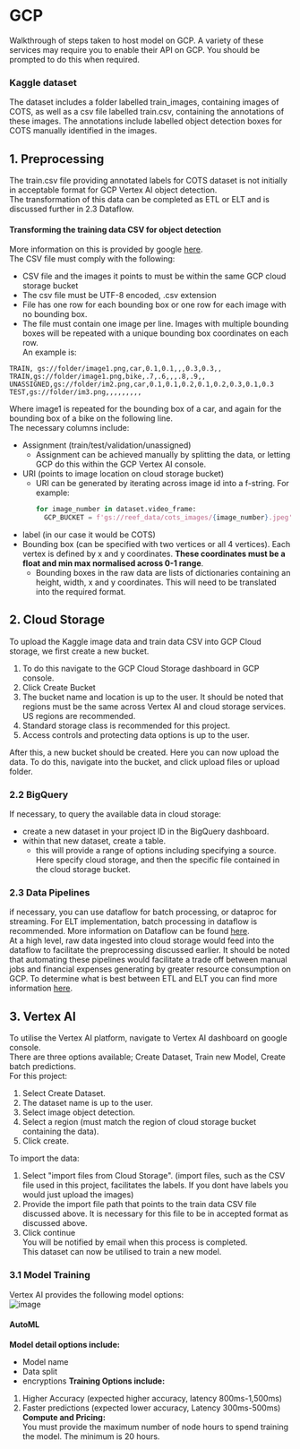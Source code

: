 # GCP
Walkthrough of steps taken to host model on GCP. A variety of these services may require you to enable their API on GCP. You should be prompted to do this when required.  


### Kaggle dataset
The dataset includes a folder labelled train_images, containing images of COTS, as well as a csv file labelled train.csv, containing the annotations of these images. 
The annotations include labelled object detection boxes for COTS manually identified in the images.


## 1. Preprocessing
The train.csv file providing annotated labels for COTS dataset is not initially in acceptable format for GCP Vertex AI object detection.  
The transformation of this data can be completed as ETL or ELT and is discussed further in 2.3 Dataflow.

#### Transforming the training data CSV for object detection  
More information on this is provided by google [here](https://cloud.google.com/vision/automl/object-detection/docs/csv-format).  
The CSV file must comply with the following:
- CSV file and the images it points to must be within the same GCP cloud storage bucket
- The csv file must be UTF-8 encoded, .csv extension
- File has one row for each bounding box or one row for each image with no bounding box. 
- The file must contain one image per line. Images with multiple bounding boxes will be repeated with a unique bounding box coordinates on each row.  
An example is:  
```
TRAIN, gs://folder/image1.png,car,0.1,0.1,,,0.3,0.3,,
TRAIN,gs://folder/image1.png,bike,.7,.6,,,.8,.9,,
UNASSIGNED,gs://folder/im2.png,car,0.1,0.1,0.2,0.1,0.2,0.3,0.1,0.3
TEST,gs://folder/im3.png,,,,,,,,,
```
Where image1 is repeated for the bounding box of a car, and again for the bounding box of a bike on the following line.  
The necessary columns include:  
- Assignment (train/test/validation/unassigned)
  - Assignment can be achieved manually by splitting the data, or letting GCP do this within the GCP Vertex AI console.  
- URI (points to image location on cloud storage bucket)
  - URI can be generated by iterating across image id into a f-string. For example:  
      ```python
      for image_number in dataset.video_frame:
        GCP_BUCKET = f'gs://reef_data/cots_images/{image_number}.jpeg'
      ```  
- label (in our case it would be COTS)
- Bounding box (can be specified with two vertices or all 4 vertices). Each vertex is defined by x and y coordinates. **These coordinates must be a float and min max normalised across 0-1 range**.
  - Bounding boxes in the raw data are lists of dictionaries containing an height, width, x and y coordinates. This will need to be translated into the required format.  


## 2. Cloud Storage
To upload the Kaggle image data and train data CSV into GCP Cloud storage, we first create a new bucket.   
1. To do this navigate to the GCP Cloud Storage dashboard in GCP console.  
2. Click Create Bucket  
3. The bucket name and location is up to the user. It should be noted that regions must be the same across Vertex AI and cloud storage services. US regions are recommended.  
4. Standard storage class is recommended for this project.  
5. Access controls and protecting data options is up to the user.  

After this, a new bucket should be created. Here you can now upload the data. To do this, navigate into the bucket, and click upload files or upload folder.


### 2.2 BigQuery
If necessary, to query the available data in cloud storage:
- create a new dataset in your project ID in the BigQuery dashboard.
- within that new dataset, create a table. 
  - this will provide a range of options including specifying a source. Here specify cloud storage, and then the specific file contained in the cloud storage bucket.

### 2.3 Data Pipelines
if necessary, you can use dataflow for batch processing, or dataproc for streaming. For ELT implementation, batch processing in dataflow is recommended. More information on Dataflow can be found [here](https://github.com/KyeMML/GCP/blob/main/Batch_Data_Pipelines/Dataflow.md).  
At a high level, raw data ingested into cloud storage would feed into the dataflow to facilitate the preprocessing discussed earlier. It should be noted that automating these pipelines would facilitate a trade off between manual jobs and financial expenses generating by greater resource consumption on GCP. To determine what is best between ETL and ELT you can find more information [here](https://github.com/KyeMML/GCP/blob/main/Data_Lakes_Data_Wharehouses/Data_Lakes.md).

## 3. Vertex AI
To utilise the Vertex AI platform, navigate to Vertex AI dashboard on google console.  
There are three options available; Create Dataset, Train new Model, Create batch predictions.  
For this project:
1. Select Create Dataset.  
2. The dataset name is up to the user.    
3. Select image object detection.  
4. Select a region (must match the region of cloud storage bucket containing the data).    
5. Click create.  

To import the data:
1. Select "import files from Cloud Storage". (import files, such as the CSV file used in this project, facilitates the labels. If you dont have labels you would just upload the images)  
2. Provide the import file path that points to the train data CSV file discussed above. It is necessary for this file to be in accepted format as discussed above.  
3. Click continue  
You will be notified by email when this process is completed.  
This dataset can now be utilised to train a new model.  

### 3.1 Model Training  
Vertex AI provides the following model options:  
![image](https://user-images.githubusercontent.com/55074122/154063281-e661ee1f-ff35-416c-813c-2ad1c34963df.png)

#### AutoML
**Model detail options include:**  
- Model name
- Data split
- encryptions
**Training Options include:**  
1. Higher Accuracy (expected higher accuracy, latency 800ms-1,500ms)
2. Faster predictions (expected lower accuracy, Latency 300ms-500ms)
**Compute and Pricing:**  
You must provide the maximum number of node hours to spend training the model. The minimum is 20 hours.
